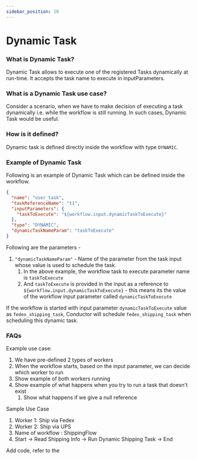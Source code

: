 ```yaml
---
sidebar_position: 10
---
```


# Dynamic Task

### What is Dynamic Task?

Dynamic Task allows to execute one of the registered Tasks dynamically at run-time. It accepts the task name to execute
in inputParameters.

### What is a Dynamic Task use case?

Consider a scenario, when we have to make decision of executing a task dynamically i.e. while the workflow is still
running. In such cases, Dynamic Task would be useful.

### How is it defined?

Dynamic task is defined directly inside the workflow with type
`DYNAMIC`.

### Example of Dynamic Task

Following is an example of Dynamic Task which can be defined inside the workflow.

```json
{
  "name": "user_task",
  "taskReferenceName": "t1",
  "inputParameters": {
    "taskToExecute": "${workflow.input.dynamicTaskToExecute}"
  },
  "type": "DYNAMIC",
  "dynamicTaskNameParam": "taskToExecute"
}
```

Following are the parameters -

1. `"dynamicTaskNameParam"` - Name of the parameter from the task input whose value is used to schedule the task.
    1. In the above example, the workflow task to execute parameter name is `taskToExecute`
    2. And `taskToExecute` is provided in the input as a reference to `${workflow.input.dynamicTaskToExecute}` - this
       means its the value of the workflow input parameter called `dynamicTaskToExecute`

If the workflow is started with input parameter `dynamicTaskToExecute` value as `fedex_shipping_task`, Conductor will
schedule `fedex_shipping_task` when scheduling this dynamic task.

### FAQs

Example use case:

1. We have pre-defined 2 types of workers
2. When the workflow starts, based on the input parameter, we can decide which worker to run
3. Show example of both workers running
4. Show example of what happens when you try to run a task that doesn't exist
    1. Show what happens if we give a null reference

Sample Use Case

1. Worker 1: Ship via Fedex
2. Worker 2: Ship via UPS
3. Name of workflow : ShippingFlow
4. Start -> Read Shipping Info -> Run Dynamic Shipping Task -> End

Add code, refer to the 

